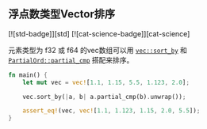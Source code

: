 ## 浮点数类型Vector排序 

[![std-badge]][std] [![cat-science-badge]][cat-science]

 元素类型为 f32 或 f64 的vec数组可以用 [`vec::sort_by`] 和 [`PartialOrd::partial_cmp`] 搭配来排序。

```rust
fn main() {
    let mut vec = vec![1.1, 1.15, 5.5, 1.123, 2.0];

    vec.sort_by(|a, b| a.partial_cmp(b).unwrap());

    assert_eq!(vec, vec![1.1, 1.123, 1.15, 2.0, 5.5]);
}
```

[`vec::sort_by`]: https://doc.rust-lang.org/std/primitive.slice.html#method.sort_by
[`PartialOrd::partial_cmp`]: https://doc.rust-lang.org/std/cmp/trait.PartialOrd.html#tymethod.partial_cmp

